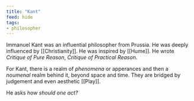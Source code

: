 ```yaml
---
title: "Kant"
feed: hide
tags:
- philosopher
---
```


Immanuel Kant was an influential philosopher from Prussia. He was deeply influenced by [[Christianity]]. He was inspired by [[Hume]]. He wrote _Critique of Pure Reason_, _Critique of Practical Reason_.

For Kant, there is a realm of _phenomena_ or apperances and then a _noumenal_ realm behind it, beyond space and time. They are bridged by judgement and even aesthetic [[Play]]. 

He asks _how should one act?_